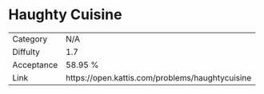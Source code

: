 # Haughty Cuisine

<table>
    <tr>
        <td>Category</td>
        <td>N/A</td>
    </tr>
    <tr>
        <td>Diffulty</td>
        <td>1.7</td>
    </tr>
    <tr>
        <td>Acceptance</td>
        <td>58.95 %</td>
    </tr>
    <tr>
        <td>Link</td>
        <td>https://open.kattis.com/problems/haughtycuisine</td>
    </tr>
</table>